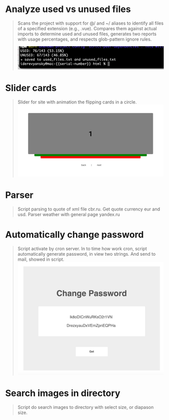 # Analyze used vs unused files

> Scans the project with support for @/ and ~/ aliases to identify all files of a specified extension (e.g., .vue). Compares them against actual imports to determine used and unused files, generates two reports with usage percentages, and respects glob-pattern ignore rules.
> 
> <img src = 'https://github.com/IDerevyansky/Utility/blob/master/import-scanner-vue/Screenshot1.png?raw=true'>


# Slider cards

> Slider for site with animation the flipping cards in a circle.
> <img src = 'https://github.com/IDerevyansky/Utility/blob/master/Slider_cards/Slider_pre.png?raw=true'>

# Parser

> Script parsing to quote of xml file cbr.ru. Get quote currency eur and usd. Parser weather with general page yandex.ru

# Automatically change password

> Script activate by cron server. In to time how work cron, script automatically generate password, in view two strings. And send to mail, showed in script.
> <img src = 'https://github.com/IDerevyansky/Utility/blob/master/Change/snapshot_psw.png?raw=true'>

# Search images in directory

> Script do search images to directory with select size, or diapason size.
